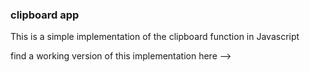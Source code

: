 ### clipboard app

This is a simple implementation of the clipboard function in Javascript

find a working version of this implementation here --> 